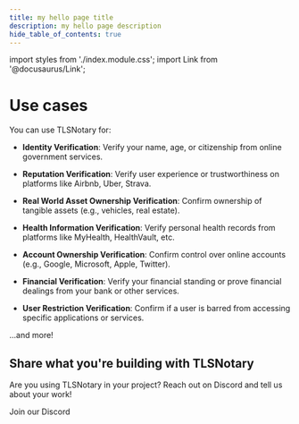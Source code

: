 ```yaml
---
title: my hello page title
description: my hello page description
hide_table_of_contents: true
---
```

import styles from './index.module.css';
import Link from '@docusaurus/Link';

# Use cases

You can use TLSNotary for:

- **Identity Verification**: Verify your name, age, or citizenship from online government services.

- **Reputation Verification**: Verify user experience or trustworthiness on platforms like Airbnb, Uber, Strava.

- **Real World Asset Ownership Verification**: Confirm ownership of tangible assets (e.g., vehicles, real estate).

- **Health Information Verification**: Verify personal health records from platforms like MyHealth, HealthVault, etc.

- **Account Ownership Verification**: Confirm control over online accounts (e.g., Google, Microsoft, Apple, Twitter).

- **Financial Verification**: Verify your financial standing or prove financial dealings from your bank or other services.

- **User Restriction Verification**: Confirm if a user is barred from accessing specific applications or services.

...and more!

<!-- TODO: Projects using TLSNotary -->

## Share what you're building with TLSNotary

Are you using TLSNotary in your project? Reach out on Discord and tell us about your work!

<div className={styles.buttons}>
    <Link
    className="button button--secondary button--lg"
    to="https://discord.gg/9XwESXtcN7">
        Join our Discord
    </Link>
</div>